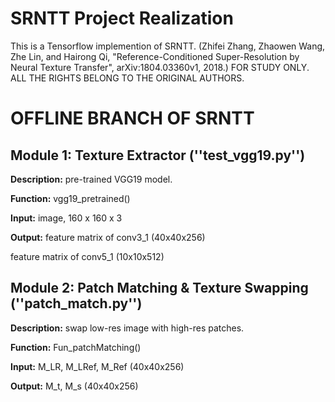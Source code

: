 # SRNTT Project Realization
This is a Tensorflow implemention of SRNTT. (Zhifei Zhang, Zhaowen Wang, Zhe Lin, and Hairong Qi, "Reference-Conditioned Super-Resolution by Neural Texture Transfer", arXiv:1804.03360v1, 2018.) FOR STUDY ONLY. ALL THE RIGHTS BELONG TO THE ORIGINAL AUTHORS.

# OFFLINE BRANCH OF SRNTT
## Module 1: Texture Extractor (''test_vgg19.py'')

**Description:** pre-trained VGG19 model.

**Function:** vgg19_pretrained()

**Input:** image, 160 x 160 x 3

**Output:** feature matrix of conv3_1 (40x40x256)

feature matrix of conv5_1 (10x10x512)

## Module 2: Patch Matching & Texture Swapping (''patch_match.py'')

**Description:** swap low-res image with high-res patches.

**Function:** Fun_patchMatching()

**Input:** M_LR, M_LRef, M_Ref (40x40x256)

**Output:** M_t, M_s (40x40x256)
